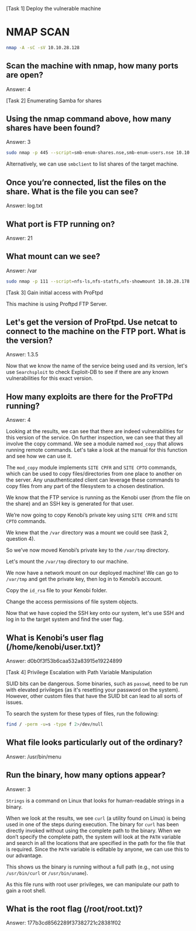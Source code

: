 [Task 1] Deploy the vulnerable machine

# NMAP SCAN

```bash
nmap -A -sC -sV 10.10.28.128
```

## Scan the machine with nmap, how many ports are open?

Answer: 4

[Task 2] Enumerating Samba for shares

## Using the nmap command above, how many shares have been found?

Answer: 3

```bash
sudo nmap -p 445 --script=smb-enum-shares.nse,smb-enum-users.nse 10.10.28.178
```

Alternatively, we can use `smbclient` to list shares of the target machine.

## Once you’re connected, list the files on the share. What is the file you can see?

Answer: log.txt

## What port is FTP running on?

Answer: 21

## What mount can we see?

Answer: /var

```bash
sudo nmap -p 111 --script=nfs-ls,nfs-statfs,nfs-showmount 10.10.28.178
```

[Task 3] Gain initial access with ProFtpd

This machine is using Proftpd FTP Server.

## Let's get the version of ProFtpd. Use netcat to connect to the machine on the FTP port. What is the version?

Answer: 1.3.5

Now that we know the name of the service being used and its version, let's use `Searchsploit` to check Exploit-DB to see if there are any known vulnerabilities for this exact version.

## How many exploits are there for the ProFTPd running?

Answer: 4

Looking at the results, we can see that there are indeed vulnerabilities for this version of the service. On further inspection, we can see that they all involve the copy command. We see a module named `mod_copy` that allows running remote commands. Let's take a look at the manual for this function and see how we can use it.

The `mod_copy` module implements `SITE CPFR` and `SITE CPTO` commands, which can be used to copy files/directories from one place to another on the server. Any unauthenticated client can leverage these commands to copy files from any part of the filesystem to a chosen destination.

We know that the FTP service is running as the Kenobi user (from the file on the share) and an SSH key is generated for that user.

We’re now going to copy Kenobi’s private key using `SITE CPFR` and `SITE CPTO` commands.

We knew that the `/var` directory was a mount we could see (task 2, question 4).

So we’ve now moved Kenobi’s private key to the `/var/tmp` directory.

Let's mount the `/var/tmp` directory to our machine.

We now have a network mount on our deployed machine! We can go to `/var/tmp` and get the private key, then log in to Kenobi’s account.

Copy the `id_rsa` file to your Kenobi folder.

Change the access permissions of file system objects.

Now that we have copied the SSH key onto our system, let's use SSH and log in to the target system and find the user flag.

## What is Kenobi’s user flag (/home/kenobi/user.txt)?

Answer: d0b0f3f53b6caa532a83915e19224899

[Task 4] Privilege Escalation with Path Variable Manipulation

SUID bits can be dangerous. Some binaries, such as `passwd`, need to be run with elevated privileges (as it's resetting your password on the system). However, other custom files that have the SUID bit can lead to all sorts of issues.

To search the system for these types of files, run the following:

```bash
find / -perm -u=s -type f 2>/dev/null
```

## What file looks particularly out of the ordinary?

Answer: /usr/bin/menu

## Run the binary, how many options appear?

Answer: 3

`Strings` is a command on Linux that looks for human-readable strings in a binary.

When we look at the results, we see `curl` (a utility found on Linux) is being used in one of the steps during execution. The binary for `curl` has been directly invoked without using the complete path to the binary. When we don’t specify the complete path, the system will look at the `PATH` variable and search in all the locations that are specified in the path for the file that is required. Since the `PATH` variable is editable by anyone, we can use this to our advantage.

This shows us the binary is running without a full path (e.g., not using `/usr/bin/curl` or `/usr/bin/uname`).

As this file runs with root user privileges, we can manipulate our path to gain a root shell.

## What is the root flag (/root/root.txt)?

Answer: 177b3cd8562289f37382721c28381f02